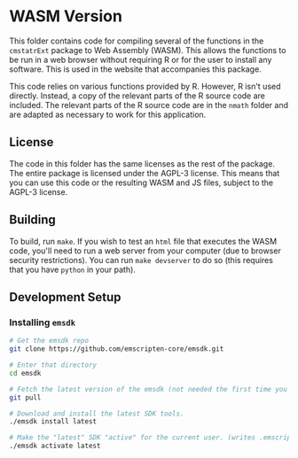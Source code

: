 # WASM Version

This folder contains code for compiling several of the functions in the
`cmstatrExt` package to Web Assembly (WASM). This allows the functions
to be run in a web browser without requiring R or for the user to install
any software. This is used in the website that accompanies this package.

This code relies on various functions provided by R. However, R isn't used
directly. Instead, a copy of the relevant parts of the R source code are
included. The relevant parts of the R source code are in the `nmath`
folder and are adapted as necessary to work for this application.

## License
The code in this folder has the same licenses as the rest of the package.
The entire package is licensed under the AGPL-3 license. This means that
you can use this code or the resulting WASM and JS files, subject to the
AGPL-3 license.

## Building
To build, run `make`. If you wish to test an `html` file that executes
the WASM code, you'll need to run a web server from your computer
(due to browser security restrictions). You can run `make devserver`
to do so (this requires that you have `python` in your path).


## Development Setup
### Installing `emsdk`

```bash
# Get the emsdk repo
git clone https://github.com/emscripten-core/emsdk.git

# Enter that directory
cd emsdk

# Fetch the latest version of the emsdk (not needed the first time you clone)
git pull

# Download and install the latest SDK tools.
./emsdk install latest

# Make the "latest" SDK "active" for the current user. (writes .emscripten file)
./emsdk activate latest
```
